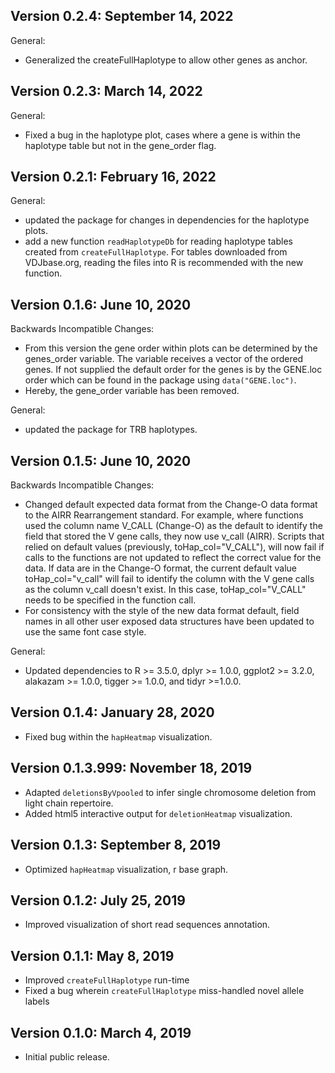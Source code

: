 Version 0.2.4: September 14, 2022
-------------------------------------------------------------------------------

General:

+ Generalized the createFullHaplotype to allow other genes as anchor.

Version 0.2.3: March 14, 2022
-------------------------------------------------------------------------------

General:

+ Fixed a bug in the haplotype plot, cases where a gene is within the haplotype table but not in the gene_order flag.

Version 0.2.1: February 16, 2022
-------------------------------------------------------------------------------

General:

+ updated the package for changes in dependencies for the haplotype plots.
+ add a new function `readHaplotypeDb` for reading haplotype tables created from `createFullHaplotype`. For tables downloaded from VDJbase.org, reading the files into R is recommended with the new function.

Version 0.1.6: June 10, 2020
-------------------------------------------------------------------------------

Backwards Incompatible Changes:

+ From this version the gene order within plots can be determined by the genes_order variable. The variable receives a vector of the ordered genes. If not supplied the default order for the genes is by the GENE.loc order which can be found in the package using `data("GENE.loc")`. 
+ Hereby, the gene_order variable has been removed. 

General:

+ updated the package for TRB haplotypes.

Version 0.1.5: June 10, 2020
-------------------------------------------------------------------------------

Backwards Incompatible Changes:

+ Changed default expected data format from the Change-O data format to the AIRR Rearrangement standard. For example, where functions used the column name V_CALL (Change-O) as the default to identify the field that stored the V gene calls, they now use v_call (AIRR). Scripts that relied on default values (previously, toHap_col="V_CALL"), will now fail if calls to the functions are not updated to reflect the correct value for the data. If data are in the Change-O format, the current default value toHap_col="v_call" will fail to identify the column with the V gene calls as the column v_call doesn't exist. In this case, toHap_col="V_CALL" needs to be specified in the function call.
+ For consistency with the style of the new data format default, field names in all other user exposed data structures have been updated to use the same font case style.

General:

+ Updated dependencies to R >= 3.5.0, dplyr >= 1.0.0, ggplot2 >= 3.2.0, alakazam >= 1.0.0, tigger >= 1.0.0, and tidyr >=1.0.0.

Version 0.1.4:  January 28, 2020
-------------------------------------------------------------------------------
+ Fixed bug within the `hapHeatmap` visualization.

Version 0.1.3.999:  November 18, 2019
-------------------------------------------------------------------------------
+ Adapted `deletionsByVpooled` to infer single chromosome deletion from light chain repertoire.
+ Added html5 interactive output for `deletionHeatmap` visualization.

Version 0.1.3:  September 8, 2019
-------------------------------------------------------------------------------
+ Optimized `hapHeatmap` visualization, r base graph.

Version 0.1.2:  July 25, 2019
-------------------------------------------------------------------------------
+ Improved visualization of short read sequences annotation.

Version 0.1.1:  May 8, 2019
-------------------------------------------------------------------------------
+ Improved `createFullHaplotype` run-time
+ Fixed a bug wherein `createFullHaplotype` miss-handled novel allele labels

Version 0.1.0:  March 4, 2019
-------------------------------------------------------------------------------

+ Initial public release.
